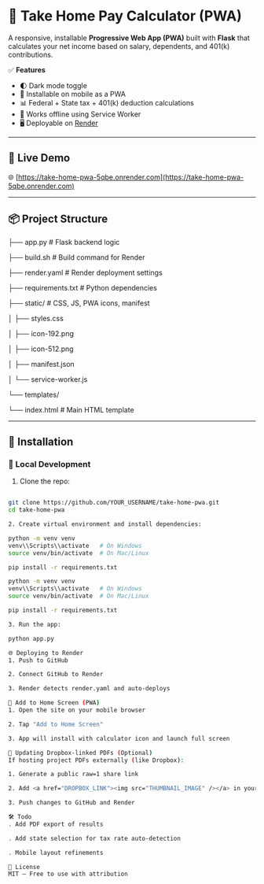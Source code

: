 # 🧮 Take Home Pay Calculator (PWA)

A responsive, installable **Progressive Web App (PWA)** built with **Flask** that calculates your net income based on salary, dependents, and 401(k) contributions.

✅ **Features**
- 🌓 Dark mode toggle
- 📱 Installable on mobile as a PWA
- 📊 Federal + State tax + 401(k) deduction calculations
- 🔁 Works offline using Service Worker
- 🖥️ Deployable on [Render](https://render.com)

---

## 🚀 Live Demo

🌐 [https://take-home-pwa-5qbe.onrender.com](https://take-home-pwa-5qbe.onrender.com)

---

## 📦 Project Structure

├── app.py # Flask backend logic

├── build.sh # Build command for Render

├── render.yaml # Render deployment settings

├── requirements.txt # Python dependencies

├── static/ # CSS, JS, PWA icons, manifest

│ ├── styles.css

│ ├── icon-192.png

│ ├── icon-512.png

│ ├── manifest.json

│ └── service-worker.js

└── templates/

└── index.html # Main HTML template


---

## 📲 Installation

### 🐍 Local Development

1. Clone the repo:

```bash

git clone https://github.com/YOUR_USERNAME/take-home-pwa.git
cd take-home-pwa

2. Create virtual environment and install dependencies:

python -m venv venv
venv\\Scripts\\activate   # On Windows
source venv/bin/activate  # On Mac/Linux

pip install -r requirements.txt

python -m venv venv
venv\\Scripts\\activate   # On Windows
source venv/bin/activate  # On Mac/Linux

pip install -r requirements.txt

3. Run the app:

python app.py

🌐 Deploying to Render
1. Push to GitHub

2. Connect GitHub to Render

3. Render detects render.yaml and auto-deploys

📱 Add to Home Screen (PWA)
1. Open the site on your mobile browser

2. Tap "Add to Home Screen"

3. App will install with calculator icon and launch full screen

🧩 Updating Dropbox-linked PDFs (Optional)
If hosting project PDFs externally (like Dropbox):

1. Generate a public raw=1 share link

2. Add <a href="DROPBOX_LINK"><img src="THUMBNAIL_IMAGE" /></a> in your HTML

3. Push changes to GitHub and Render

🛠️ Todo
. Add PDF export of results

. Add state selection for tax rate auto-detection

. Mobile layout refinements

📄 License
MIT — Free to use with attribution







